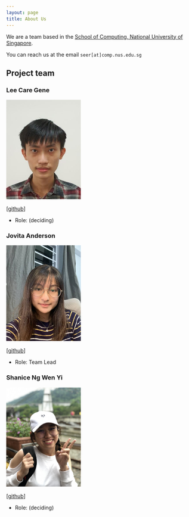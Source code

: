 ```yaml
---
layout: page
title: About Us
---
```


We are a team based in the [School of Computing, National University of Singapore](http://www.comp.nus.edu.sg).

You can reach us at the email `seer[at]comp.nus.edu.sg`

## Project team

### Lee Care Gene

<img src="images/leecaregene.png" width="200px">

[[github](https://github.com/leecaregene)]

* Role: (deciding)

### Jovita Anderson

<img src="images/jovitaanderson.png" width="200px">

[[github](https://github.com/jovitaanderson)]

* Role: Team Lead

### Shanice Ng Wen Yi

<img src="images/shaniceng.png" width="200px">

[[github](https://github.com/shaniceng)]

* Role: (deciding)
